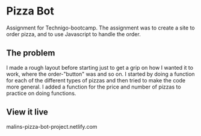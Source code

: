 # Pizza Bot

Assignment for Technigo-bootcamp. The assignment was to create a site to order pizza, and to use Javascript to handle the order.

## The problem

I made a rough layout before starting just to get a grip on how I wanted it to work, where the order-"button" was and so on. I started by doing a function for each of
the different types of pizzas and then tried to make the code more general. I added a function for the price and number of pizzas to practice on doing functions.

## View it live

malins-pizza-bot-project.netlify.com
